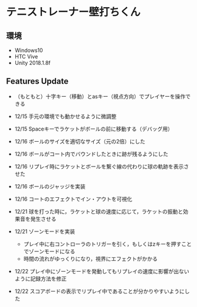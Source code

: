 # テニストレーナー壁打ちくん

## 環境
- Windows10
- HTC Vive
- Unity 2018.1.8f

## Features Update
- （もともと）十字キー（移動）とasキー（視点方向）でプレイヤーを操作できる

- 12/15 手元の環境でも動かせるように微調整
- 12/15 Spaceキーでラケットがボールの前に移動する（デバッグ用）
- 12/16 ボールのサイズを適切なサイズ（元の2倍）にした
- 12/16 ボールがコート内でバウンドしたときに跡が残るようにした
- 12/16 リプレイ時にラケットとボールを繋ぐ線の代わりに球の軌跡を表示させた
- 12/16 ボールのジャッジを実装
- 12/16 コートのエフェクトでイン・アウトを可視化
- 12/21 球を打った時に，ラケットと球の速度に応じて，ラケットの振動と効果音を発生させる
- 12/21 ゾーンモードを実装
    - プレイ中に右コントローラのトリガーを引く，もしくはzキーを押すことでゾーンモードになる
    - 時間の流れがゆっくりになり，視界にエフェクトがかかる
- 12/22 プレイ中にゾーンモードを発動してもリプレイの速度に影響が出ないように記録方法を修正
- 12/22 スコアボードの表示でリプレイ中であることが分かりやすいようにした

